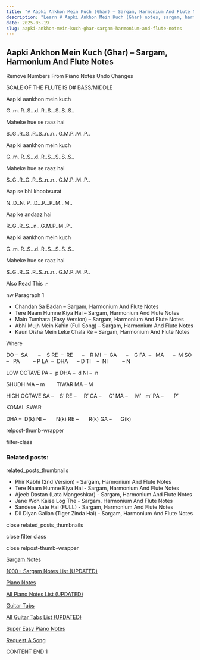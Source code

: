 ```yaml
---
title: "# Aapki Ankhon Mein Kuch (Ghar) – Sargam, Harmonium And Flute Notes"
description: "Learn # Aapki Ankhon Mein Kuch (Ghar) notes, sargam, harmonium notations and flute notes. Easy step-by-step tutorial for beginners."
date: 2025-05-19
slug: aapki-ankhon-mein-kuch-ghar-sargam-harmonium-and-flute-notes
---
```


## Aapki Ankhon Mein Kuch (Ghar) – Sargam, Harmonium And Flute Notes

Remove Numbers From Piano Notes
Undo Changes

SCALE OF THE FLUTE IS D# BASS/MIDDLE

Aap ki aankhon mein kuch

G..m..R..S…d..R..S…S..S..S..

Maheke hue se raaz hai

S..G..R..G..R..S..n..n.. G.M.P..M..P..

Aap ki aankhon mein kuch

G..m..R..S…d..R..S…S..S..S..

Maheke hue se raaz hai

S..G..R..G..R..S..n..n.. G.M.P..M..P..

Aap se bhi khoobsurat

N..D..N..P…D…P…P..M…M..

Aap ke andaaz hai

R..G..R..S…n…G.M.P..M..P..

Aap ki aankhon mein kuch

G..m..R..S…d..R..S…S..S..S..

Maheke hue se raaz hai

S..G..R..G..R..S..n..n.. G.M.P..M..P..

Also Read This :-

nw Paragraph 1

* Chandan Sa Badan – Sargam, Harmonium And Flute Notes
* Tere Naam Humne Kiya Hai – Sargam, Harmonium And Flute Notes
* Main Tumhara (Easy Version) – Sargam, Harmonium And Flute Notes
* Abhi Mujh Mein Kahin (Full Song) – Sargam, Harmonium And Flute Notes
* Kaun Disha Mein Leke Chala Re – Sargam, Harmonium And Flute Notes

Where

DO –  SA       –    S
RE  –  RE      –    R
MI  –  GA      –    G
FA  –   MA      –  M
SO  –   PA         – P
LA  –  DHA      – D
TI    –  NI          – N

LOW OCTAVE
PA –  p
DHA –  d
NI –  n

SHUDH MA – m        TIWAR MA – M

HIGH OCTAVE
SA –    S’
RE –     R’
GA –     G’
MA –     M’   m’
PA –       P’

KOMAL SWAR

DHA –  D(k)
NI –       N(k)
RE –       R(k)
GA –      G(k)

relpost-thumb-wrapper

filter-class

### Related posts:

related_posts_thumbnails

* Phir Kabhi (2nd Version) - Sargam, Harmonium And Flute Notes
* Tere Naam Humne Kiya Hai - Sargam, Harmonium And Flute Notes
* Ajeeb Dastan (Lata Mangeshkar) - Sargam, Harmonium And Flute Notes
* Jane Woh Kaise Log The - Sargam, Harmonium And Flute Notes
* Sandese Aate Hai (FULL) - Sargam, Harmonium And Flute Notes
* Dil Diyan Gallan (Tiger Zinda Hai) - Sargam, Harmonium And Flute Notes

close related_posts_thumbnails

close filter class

close relpost-thumb-wrapper

[Sargam Notes](https://www.notationsworld.com/sargam-notes.html)

[1000+ Sargam Notes List (UPDATED)](https://www.notationsworld.com/all-songs-list-sargam-notes.html)

[Piano Notes](https://www.notationsworld.com/piano-notes.html)

[All Piano Notes List (UPDATED)](https://www.notationsworld.com/all-songs-list-piano-notes.html)

[Guitar Tabs](https://www.notationsworld.com/guitar-tabs.html)

[All Guitar Tabs List (UPDATED)](https://www.notationsworld.com/all-songs-list-guitar-tabs.html)

[Super Easy Piano Notes](https://studywall.in/)

[Request A Song](https://www.notationsworld.com/request-a-song.html)

CONTENT END 1

